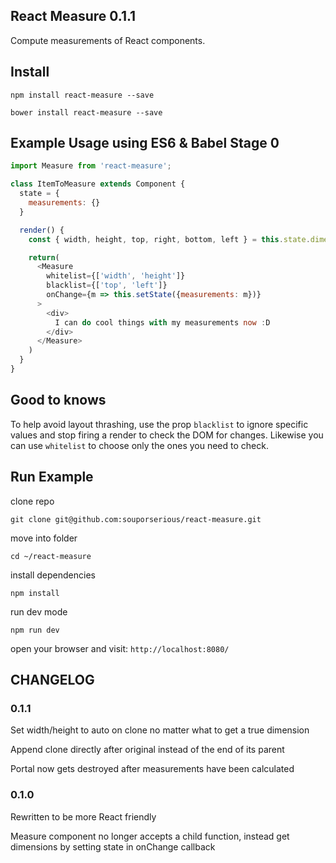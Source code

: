 ## React Measure 0.1.1

Compute measurements of React components.

## Install

`npm install react-measure --save`

`bower install react-measure --save`

## Example Usage using ES6 & Babel Stage 0

```javascript
import Measure from 'react-measure';

class ItemToMeasure extends Component {
  state = {
    measurements: {}
  }

  render() {
    const { width, height, top, right, bottom, left } = this.state.dimensions;

    return(
      <Measure
        whitelist={['width', 'height']}
        blacklist={['top', 'left']}
        onChange={m => this.setState({measurements: m})}
      >
        <div>
          I can do cool things with my measurements now :D
        </div>
      </Measure>
    )
  }
}
```

## Good to knows
To help avoid layout thrashing, use the prop `blacklist` to ignore specific values and stop firing a render to check the DOM for changes. Likewise you can use `whitelist` to choose only the ones you need to check.

## Run Example

clone repo

`git clone git@github.com:souporserious/react-measure.git`

move into folder

`cd ~/react-measure`

install dependencies

`npm install`

run dev mode

`npm run dev`

open your browser and visit: `http://localhost:8080/`

## CHANGELOG
### 0.1.1
Set width/height to auto on clone no matter what to get a true dimension

Append clone directly after original instead of the end of its parent

Portal now gets destroyed after measurements have been calculated

### 0.1.0
Rewritten to be more React friendly

Measure component no longer accepts a child function, instead get dimensions by setting state in onChange callback